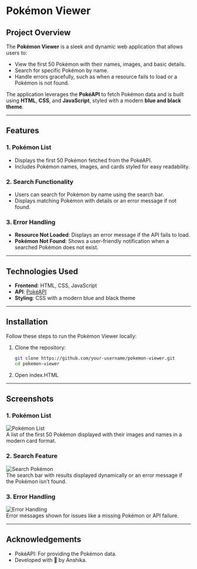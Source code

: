 # Pokémon Viewer

## Project Overview
The **Pokémon Viewer** is a sleek and dynamic web application that allows users to:
- View the first 50 Pokémon with their names, images, and basic details.
- Search for specific Pokémon by name.
- Handle errors gracefully, such as when a resource fails to load or a Pokémon is not found.

The application leverages the **PokéAPI** to fetch Pokémon data and is built using **HTML**, **CSS**, and **JavaScript**, styled with a modern **blue and black theme**.

---

## Features
### 1. Pokémon List
- Displays the first 50 Pokémon fetched from the PokéAPI.
- Includes Pokémon names, images, and cards styled for easy readability.

### 2. Search Functionality
- Users can search for Pokémon by name using the search bar.
- Displays matching Pokémon with details or an error message if not found.

### 3. Error Handling
- **Resource Not Loaded**: Displays an error message if the API fails to load.
- **Pokémon Not Found**: Shows a user-friendly notification when a searched Pokémon does not exist.

---

## Technologies Used
- **Frontend**: HTML, CSS, JavaScript
- **API**: [PokéAPI](https://pokeapi.co/)
- **Styling**: CSS with a modern blue and black theme

---

## Installation
Follow these steps to run the Pokémon Viewer locally:

1. Clone the repository:
   ```bash
   git clone https://github.com/your-username/pokemon-viewer.git
   cd pokemon-viewer
2. Open index.HTML

---

## Screenshots

### 1. Pokémon List
![Pokémon List](./screenshots/img1.png)  
A list of the first 50 Pokémon displayed with their images and names in a modern card format.

### 2. Search Feature
![Search Pokémon](./screenshots/img2.png)  
The search bar with results displayed dynamically or an error message if the Pokémon isn't found.

### 3. Error Handling
![Error Handling](./screenshots/img3.png)  
Error messages shown for issues like a missing Pokémon or API failure.

---

## Acknowledgements
- PokéAPI: For providing the Pokémon data.
- Developed with 💙 by Anshika.